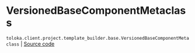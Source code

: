 # VersionedBaseComponentMetaclass
`toloka.client.project.template_builder.base.VersionedBaseComponentMetaclass` | [Source code](https://github.com/Toloka/toloka-kit/blob/v1.1.2/src/client/project/template_builder/base.py#L168)

